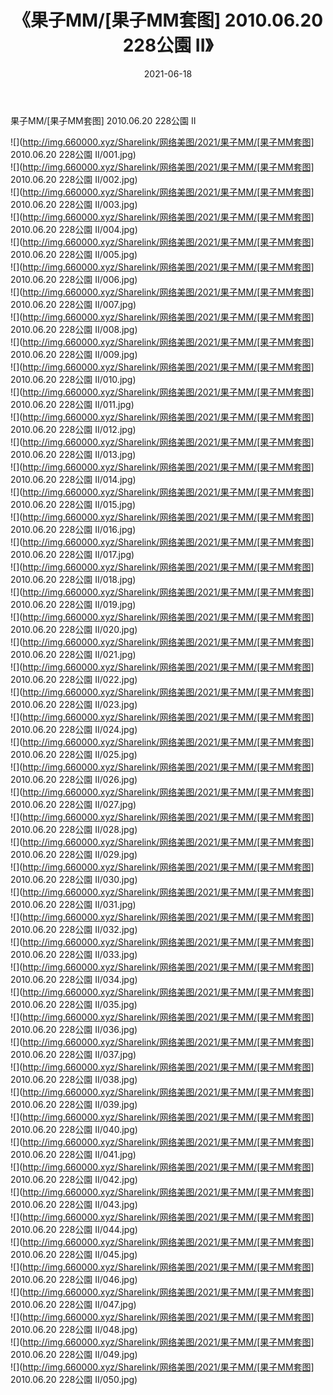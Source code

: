﻿---
layout: post
title:  《果子MM/[果子MM套图] 2010.06.20 228公園 II》
date:   2021-06-18
img: http://img.660000.xyz/Sharelink/网络美图/2021/果子MM/[果子MM套图] 2010.06.20 228公園 II/000.jpg
categories: [美女, 清纯, 唯美]
---

果子MM/[果子MM套图] 2010.06.20 228公園 II

 ![](http://img.660000.xyz/Sharelink/网络美图/2021/果子MM/[果子MM套图] 2010.06.20 228公園 II/001.jpg) <br>![](http://img.660000.xyz/Sharelink/网络美图/2021/果子MM/[果子MM套图] 2010.06.20 228公園 II/002.jpg) <br>![](http://img.660000.xyz/Sharelink/网络美图/2021/果子MM/[果子MM套图] 2010.06.20 228公園 II/003.jpg) <br>![](http://img.660000.xyz/Sharelink/网络美图/2021/果子MM/[果子MM套图] 2010.06.20 228公園 II/004.jpg) <br>![](http://img.660000.xyz/Sharelink/网络美图/2021/果子MM/[果子MM套图] 2010.06.20 228公園 II/005.jpg) <br>![](http://img.660000.xyz/Sharelink/网络美图/2021/果子MM/[果子MM套图] 2010.06.20 228公園 II/006.jpg) <br>![](http://img.660000.xyz/Sharelink/网络美图/2021/果子MM/[果子MM套图] 2010.06.20 228公園 II/007.jpg) <br>![](http://img.660000.xyz/Sharelink/网络美图/2021/果子MM/[果子MM套图] 2010.06.20 228公園 II/008.jpg) <br>![](http://img.660000.xyz/Sharelink/网络美图/2021/果子MM/[果子MM套图] 2010.06.20 228公園 II/009.jpg) <br>![](http://img.660000.xyz/Sharelink/网络美图/2021/果子MM/[果子MM套图] 2010.06.20 228公園 II/010.jpg) <br>![](http://img.660000.xyz/Sharelink/网络美图/2021/果子MM/[果子MM套图] 2010.06.20 228公園 II/011.jpg) <br>![](http://img.660000.xyz/Sharelink/网络美图/2021/果子MM/[果子MM套图] 2010.06.20 228公園 II/012.jpg) <br>![](http://img.660000.xyz/Sharelink/网络美图/2021/果子MM/[果子MM套图] 2010.06.20 228公園 II/013.jpg) <br>![](http://img.660000.xyz/Sharelink/网络美图/2021/果子MM/[果子MM套图] 2010.06.20 228公園 II/014.jpg) <br>![](http://img.660000.xyz/Sharelink/网络美图/2021/果子MM/[果子MM套图] 2010.06.20 228公園 II/015.jpg) <br>![](http://img.660000.xyz/Sharelink/网络美图/2021/果子MM/[果子MM套图] 2010.06.20 228公園 II/016.jpg) <br>![](http://img.660000.xyz/Sharelink/网络美图/2021/果子MM/[果子MM套图] 2010.06.20 228公園 II/017.jpg) <br>![](http://img.660000.xyz/Sharelink/网络美图/2021/果子MM/[果子MM套图] 2010.06.20 228公園 II/018.jpg) <br>![](http://img.660000.xyz/Sharelink/网络美图/2021/果子MM/[果子MM套图] 2010.06.20 228公園 II/019.jpg) <br>![](http://img.660000.xyz/Sharelink/网络美图/2021/果子MM/[果子MM套图] 2010.06.20 228公園 II/020.jpg) <br>![](http://img.660000.xyz/Sharelink/网络美图/2021/果子MM/[果子MM套图] 2010.06.20 228公園 II/021.jpg) <br>![](http://img.660000.xyz/Sharelink/网络美图/2021/果子MM/[果子MM套图] 2010.06.20 228公園 II/022.jpg) <br>![](http://img.660000.xyz/Sharelink/网络美图/2021/果子MM/[果子MM套图] 2010.06.20 228公園 II/023.jpg) <br>![](http://img.660000.xyz/Sharelink/网络美图/2021/果子MM/[果子MM套图] 2010.06.20 228公園 II/024.jpg) <br>![](http://img.660000.xyz/Sharelink/网络美图/2021/果子MM/[果子MM套图] 2010.06.20 228公園 II/025.jpg) <br>![](http://img.660000.xyz/Sharelink/网络美图/2021/果子MM/[果子MM套图] 2010.06.20 228公園 II/026.jpg) <br>![](http://img.660000.xyz/Sharelink/网络美图/2021/果子MM/[果子MM套图] 2010.06.20 228公園 II/027.jpg) <br>![](http://img.660000.xyz/Sharelink/网络美图/2021/果子MM/[果子MM套图] 2010.06.20 228公園 II/028.jpg) <br>![](http://img.660000.xyz/Sharelink/网络美图/2021/果子MM/[果子MM套图] 2010.06.20 228公園 II/029.jpg) <br>![](http://img.660000.xyz/Sharelink/网络美图/2021/果子MM/[果子MM套图] 2010.06.20 228公園 II/030.jpg) <br>![](http://img.660000.xyz/Sharelink/网络美图/2021/果子MM/[果子MM套图] 2010.06.20 228公園 II/031.jpg) <br>![](http://img.660000.xyz/Sharelink/网络美图/2021/果子MM/[果子MM套图] 2010.06.20 228公園 II/032.jpg) <br>![](http://img.660000.xyz/Sharelink/网络美图/2021/果子MM/[果子MM套图] 2010.06.20 228公園 II/033.jpg) <br>![](http://img.660000.xyz/Sharelink/网络美图/2021/果子MM/[果子MM套图] 2010.06.20 228公園 II/034.jpg) <br>![](http://img.660000.xyz/Sharelink/网络美图/2021/果子MM/[果子MM套图] 2010.06.20 228公園 II/035.jpg) <br>![](http://img.660000.xyz/Sharelink/网络美图/2021/果子MM/[果子MM套图] 2010.06.20 228公園 II/036.jpg) <br>![](http://img.660000.xyz/Sharelink/网络美图/2021/果子MM/[果子MM套图] 2010.06.20 228公園 II/037.jpg) <br>![](http://img.660000.xyz/Sharelink/网络美图/2021/果子MM/[果子MM套图] 2010.06.20 228公園 II/038.jpg) <br>![](http://img.660000.xyz/Sharelink/网络美图/2021/果子MM/[果子MM套图] 2010.06.20 228公園 II/039.jpg) <br>![](http://img.660000.xyz/Sharelink/网络美图/2021/果子MM/[果子MM套图] 2010.06.20 228公園 II/040.jpg) <br>![](http://img.660000.xyz/Sharelink/网络美图/2021/果子MM/[果子MM套图] 2010.06.20 228公園 II/041.jpg) <br>![](http://img.660000.xyz/Sharelink/网络美图/2021/果子MM/[果子MM套图] 2010.06.20 228公園 II/042.jpg) <br>![](http://img.660000.xyz/Sharelink/网络美图/2021/果子MM/[果子MM套图] 2010.06.20 228公園 II/043.jpg) <br>![](http://img.660000.xyz/Sharelink/网络美图/2021/果子MM/[果子MM套图] 2010.06.20 228公園 II/044.jpg) <br>![](http://img.660000.xyz/Sharelink/网络美图/2021/果子MM/[果子MM套图] 2010.06.20 228公園 II/045.jpg) <br>![](http://img.660000.xyz/Sharelink/网络美图/2021/果子MM/[果子MM套图] 2010.06.20 228公園 II/046.jpg) <br>![](http://img.660000.xyz/Sharelink/网络美图/2021/果子MM/[果子MM套图] 2010.06.20 228公園 II/047.jpg) <br>![](http://img.660000.xyz/Sharelink/网络美图/2021/果子MM/[果子MM套图] 2010.06.20 228公園 II/048.jpg) <br>![](http://img.660000.xyz/Sharelink/网络美图/2021/果子MM/[果子MM套图] 2010.06.20 228公園 II/049.jpg) <br>![](http://img.660000.xyz/Sharelink/网络美图/2021/果子MM/[果子MM套图] 2010.06.20 228公園 II/050.jpg) <br>